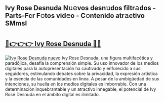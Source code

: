 ## Ivy Rose Desnuda N𝚞𝚎vos desn𝚞dos filtr𝚊dos - Parts-Fcr F𝚘tos vid𝚎o - C𝚘ntenido atr𝚊ctivo SMmsI

# <h2><a href="http://mb4sh1.tromn.icu/?c=Ivy+Rose+Desnuda">🔗👉👉👉 Ivy Rose Desnuda 🔗🔗</a></h2>

[![Ivy Rose Desnuda nuevo](https://i.imgur.com/pEAQMta.gif)](http://mb4sh1.tromn.icu/?c=Ivy+Rose+Desnuda)
Ivy Rose Desnuda, una figura multifacética y paradójica, desafía la comprensión simple. Su uso innovador de los medios digitales para la autopresentación ha cautivado y enfurecido a sus seguidores, estimulando debates sobre la privacidad, la expresión artística y la esencia de las comunidades en línea. A pesar de la ambigüedad de sus intenciones, su huella en los medios digitales es imborrable. Con una determinación inquebrantable y un atractivo innegable, el potencial de Ivy Rose Desnuda en el ámbito digital es ilimitado.
